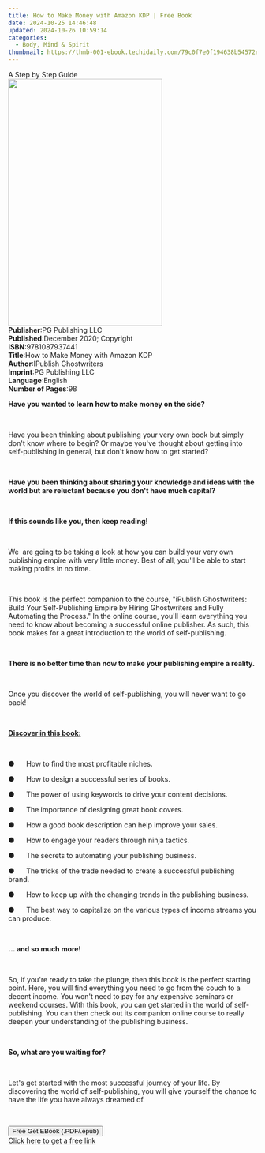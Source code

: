 ```yaml
---
title: How to Make Money with Amazon KDP | Free Book
date: 2024-10-25 14:46:48
updated: 2024-10-26 10:59:14
categories:
  - Body, Mind & Spirit
thumbnail: https://thmb-001-ebook.techidaily.com/79c0f7e0f194638b54572e7b0b19b3cd7b9a97962fb988bc25f44cde54e10298.jpg
---
```

<main id="book-container">
  <div class="flex flex-col">
    <div class="book-brief flex-1 py-6 px-4 sm:p-6 md:py-10 md:px-8">
      <!-- brief-->
      <div class="book-brief-main">A Step by Step Guide</div>
    </div>
    <div
      class="book-meta-info flex-1 grid gap-4 col-start-1 col-end-3 row-start-1 sm:mb-6 sm:grid-cols-4 lg:gap-6 lg:col-start-2 lg:row-end-6 lg:row-span-6 lg:mb-0"
    >
      <div
        class="book-meta-info-left place-content-center mt-4 p-4 text-sm leading-6 col-start-2 col-span-2 dark:text-slate-400"
      >
        <img
          class="w-full h-500 object-cover rounded-lg sm:h-255 sm:col-span-2 lg:col-span-full"
          src="https://img-001-ebook.techidaily.com/cce2842d871471c731182925c8b16374279d44c6bea71f0686d9ab2736d4f80c.jpg"
          alt=""
          width="312"
          height="500"
        />
      </div>
      <div
        class="book-meta-info-right mt-2 col-start-1 row-start-2 col-span-3 self-center"
      >
        <!-- meta data  -->
        <div class="flex flex-col px-4 md:px-8">
          <div class="flex-1">
            <strong>Publisher</strong>:<span class="px-2"
              >PG Publishing LLC</span
            >
          </div>
          <div class="flex-1">
            <strong>Published</strong>:<span class="px-2"
              >December 2020; Copyright</span
            >
          </div>
          <div class="flex-1">
            <strong>ISBN</strong>:<span class="px-2">9781087937441</span>
          </div>
          <div class="flex-1">
            <strong>Title</strong>:<span class="px-2"
              >How to Make Money with Amazon KDP</span
            >
          </div>
          <div class="flex-1">
            <strong>Author</strong>:<span class="px-2"
              >IPublish Ghostwriters</span
            >
          </div>
          <div class="flex-1">
            <strong>Imprint</strong>:<span class="px-2">PG Publishing LLC</span>
          </div>
          <div class="flex-1">
            <strong>Language</strong>:<span class="px-2">English</span>
          </div>
          <div class="flex-1">
            <strong>Number of Pages</strong>:<span class="px-2">98</span>
          </div>
        </div>
      </div>
    </div>
    <div class="book-description flex-1 py-6 px-4 sm:p-6 md:py-10 md:px-8">
      <div class="book-description-main">
        <div accordion-content="" id="description">
          <p>
            <strong
              >Have you wanted to learn how to make money on the side?</strong
            >
          </p>
          <p>&nbsp;</p>
          <p>
            Have you been thinking about publishing your very own book but
            simply don't know where to begin? Or maybe you've thought about
            getting into self-publishing in general, but don't know how to get
            started?
          </p>
          <p>&nbsp;</p>
          <p>
            <strong
              >Have you been thinking about sharing your knowledge and ideas
              with the world but are reluctant because you don't have much
              capital?</strong
            >
          </p>
          <p>&nbsp;</p>
          <p><strong>If this sounds like you, then keep reading!</strong></p>
          <p>&nbsp;</p>
          <p>
            We &nbsp;are going to be taking a look at how you can build your
            very own publishing empire with very little money. Best of all,
            you'll be able to start making profits in no time.
          </p>
          <p>&nbsp;</p>
          <p>
            This book is the perfect companion to the course, "iPublish
            Ghostwriters: Build Your Self-Publishing Empire by Hiring
            Ghostwriters and Fully Automating the Process." In the online
            course, you'll learn everything you need to know about becoming a
            successful online publisher. As such, this book makes for a great
            introduction to the world of self-publishing.
          </p>
          <p>&nbsp;</p>
          <p>
            <strong
              >There is no better time than now to make your publishing empire a
              reality.
            </strong>
          </p>
          <p>&nbsp;</p>
          <p>
            Once you discover the world of self-publishing, you will never want
            to go back!
          </p>
          <p>&nbsp;</p>
          <p>
            <strong><u>Discover in this book:</u></strong>
          </p>
          <p>&nbsp;</p>
          <p>
            ●&nbsp;&nbsp;&nbsp;&nbsp;&nbsp;&nbsp;How to find the most profitable
            niches.
          </p>
          <p>
            ●&nbsp;&nbsp;&nbsp;&nbsp;&nbsp;&nbsp;How to design a successful
            series of books.
          </p>
          <p>
            ●&nbsp;&nbsp;&nbsp;&nbsp;&nbsp;&nbsp;The power of using keywords to
            drive your content decisions.
          </p>
          <p>
            ●&nbsp;&nbsp;&nbsp;&nbsp;&nbsp;&nbsp;The importance of designing
            great book covers.
          </p>
          <p>
            ●&nbsp;&nbsp;&nbsp;&nbsp;&nbsp;&nbsp;How a good book description can
            help improve your sales.
          </p>
          <p>
            ●&nbsp;&nbsp;&nbsp;&nbsp;&nbsp;&nbsp;How to engage your readers
            through ninja tactics.
          </p>
          <p>
            ●&nbsp;&nbsp;&nbsp;&nbsp;&nbsp;&nbsp;The secrets to automating your
            publishing business.
          </p>
          <p>
            ●&nbsp;&nbsp;&nbsp;&nbsp;&nbsp;&nbsp;The tricks of the trade needed
            to create a successful publishing brand.
          </p>
          <p>
            ●&nbsp;&nbsp;&nbsp;&nbsp;&nbsp;&nbsp;How to keep up with the
            changing trends in the publishing business.
          </p>
          <p>
            ●&nbsp;&nbsp;&nbsp;&nbsp;&nbsp;&nbsp;The best way to capitalize on
            the various types of income streams you can produce.
          </p>
          <p>&nbsp;</p>
          <p><strong>... and so much more!</strong></p>
          <p>&nbsp;</p>
          <p>
            So, if you're ready to take the plunge, then this book is the
            perfect starting point. Here, you will find everything you need to
            go from the couch to a decent income. You won't need to pay for any
            expensive seminars or weekend courses. With this book, you can get
            started in the world of self-publishing. You can then check out its
            companion online course to really deepen your understanding of the
            publishing business.
          </p>
          <p>&nbsp;</p>
          <p><strong>So, what are you waiting for? </strong></p>
          <p>&nbsp;</p>
          <p>
            Let's get started with the most successful journey of your life. By
            discovering the world of self-publishing, you will give yourself the
            chance to have the life you have always dreamed of.
          </p>
          <p>&nbsp;</p>
        </div>
        <div class="accordion-fader"></div>
      </div>
    </div>
    <div class="book-excerpts flex-1 py-6 px-4 sm:p-6 md:py-10 md:px-8"></div>
    <div
      class="book-about-author flex-1 py-6 px-4 sm:p-6 md:py-10 md:px-8"
    ></div>
    <div class="book-free-get flex-1 py-6 px-4 sm:p-6 md:py-10 md:px-8">
      <button
        id="btn-free-get"
        class="bg-blue-500 hover:bg-blue-700 text-white font-bold py-2 px-4 rounded"
      >
        Free Get EBook (.PDF/.epub)
      </button>
      <div id="countdown-display" class="px-2 text-lg mt-2"></div>
      <a
        id="free-link"
        class="hidden bg-blue-500 hover:bg-blue-700 text-white font-bold py-2 px-4 rounded"
        href="https://www.ebooks.com/en-us/book/210189646/how-to-make-money-with-amazon-kdp/ipublish-ghostwriters/"
        target="_blank"
        >Click here to get a free link</a
      >
    </div>
    <script>
      let countdownTime = 0;
      let countdownInterval = null;
      document
        .getElementById('btn-free-get')
        .addEventListener('click', startCountdown);
      function startCountdown() {
        countdownTime = new Date().getTime() + 60000 * 3;
        countdownInterval = setInterval(updateCountdown, 1000);
        document.getElementById('btn-free-get').disabled = true;
        document
          .getElementById('btn-free-get')
          .classList.add('bg-gray-500', 'cursor-not-allowed');
      }
      function updateCountdown() {
        let currentTime = new Date().getTime();
        let timeLeft = countdownTime - currentTime;
        let secondsLeft = Math.floor(timeLeft / 1000);
        document.getElementById('countdown-display').innerHTML =
          `Remaining time: ${secondsLeft} seconds.`;
        if (secondsLeft <= 0) {
          clearInterval(countdownInterval);
          document.getElementById('btn-free-get').classList.add('hidden');
          document.getElementById('free-link').classList.remove('hidden');
          document.getElementById('countdown-display').innerHTML = '';
        }
      }
    </script>
  </div>
</main>
